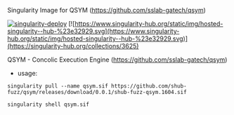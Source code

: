 Singularity Image for QSYM (https://github.com/sslab-gatech/qsym)

[![singularity-deploy](https://github.com/shub-fuzz/qsym/actions/workflows/builder.yml/badge.svg?branch=main)](https://github.com/shub-fuzz/qsym/actions/workflows/builder.yml)
[![https://www.singularity-hub.org/static/img/hosted-singularity--hub-%23e32929.svg](https://www.singularity-hub.org/static/img/hosted-singularity--hub-%23e32929.svg)](https://singularity-hub.org/collections/3625)

QSYM  - Concolic Execution Engine (https://github.com/sslab-gatech/qsym)

- usage:

```
singularity pull --name qsym.sif https://github.com/shub-fuzz/qsym/releases/download/0.0.1/shub-fuzz-qsym.1604.sif

singularity shell qsym.sif
```

